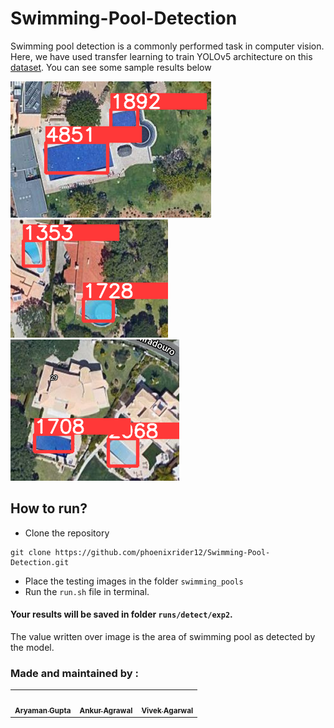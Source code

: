 # Swimming-Pool-Detection

Swimming pool detection is a commonly performed task in computer vision. Here, we have used transfer learning to train YOLOv5 architecture on this [dataset](https://www.kaggle.com/datasets/cici118/swimming-pool-detection-algarves-landscape). You can see some sample results below

![](runs/detect/exp/71.PNG) ![](runs/detect/exp/72.PNG) ![](runs/detect/exp/86.PNG)

## How to run?

 - Clone the repository
 ```
 git clone https://github.com/phoenixrider12/Swimming-Pool-Detection.git
 ```
  - Place the testing images in the folder `swimming_pools`
  - Run the `run.sh` file in terminal.
#### Your results will be saved in folder `runs/detect/exp2`.
The value written over image is the area of swimming pool as detected by the model.
<br>
<h3 align="left"> Made and maintained by : </h3>

<table>
	<td align="center">
     <a href="https://github.com/phoenixrider12">
    <img src="https://avatars.githubusercontent.com/u/76533398?s=460&v=4" width="100px;" alt=""/><br /><sub><b>Aryaman Gupta</b></sub></a><br />
	</td>
 <td align="center">
     <a href="https://github.com/Ankur-Agrawal-ece20">
    <img src="https://avatars.githubusercontent.com/u/78701055?v=4" width="100px;" alt=""/><br /><sub><b>Ankur Agrawal</b></sub></a><br />
    </td>
<td align="center">
     <a href="https://github.com/vivekagarwal2349">
    <img src="https://avatars.githubusercontent.com/u/75940729?v=4" width="100px;" alt=""/><br /><sub><b>Vivek Agarwal</b></sub></a><br />
	</td>
</table>
